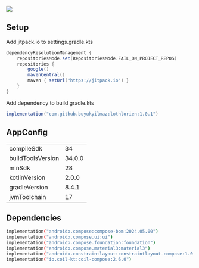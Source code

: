 [![](https://jitpack.io/v/buyukyilmaz/lothlorien.svg)](https://jitpack.io/#buyukyilmaz/lothlorien)

## Setup

Add jitpack.io to settings.gradle.kts

```gradle
dependencyResolutionManagement {
    repositoriesMode.set(RepositoriesMode.FAIL_ON_PROJECT_REPOS)
    repositories {
        google()
        mavenCentral()
        maven { setUrl("https://jitpack.io") }
    }
}
```
Add dependency to build.gradle.kts

```gradle
implementation("com.github.buyukyilmaz:lothlorien:1.0.1")
```

## AppConfig

|                   |        |
|-------------------|--------|
| compileSdk        | 34     |
| buildToolsVersion | 34.0.0 |
| minSdk            | 28     |
| kotlinVersion     | 2.0.0  |
| gradleVersion     | 8.4.1  |
| jvmToolchain      | 17     |

## Dependencies

```sh
implementation("androidx.compose:compose-bom:2024.05.00")
implementation("androidx.compose.ui:ui")
implementation("androidx.compose.foundation:foundation")
implementation("androidx.compose.material3:material3")
implementation("androidx.constraintlayout:constraintlayout-compose:1.0.1")
implementation("io.coil-kt:coil-compose:2.6.0")
```
